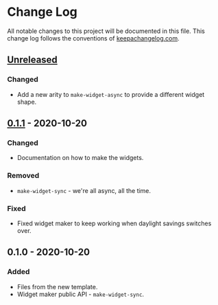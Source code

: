 # Change Log
All notable changes to this project will be documented in this file. This change log follows the conventions of [keepachangelog.com](http://keepachangelog.com/).

## [Unreleased]
### Changed
- Add a new arity to `make-widget-async` to provide a different widget shape.

## [0.1.1] - 2020-10-20
### Changed
- Documentation on how to make the widgets.

### Removed
- `make-widget-sync` - we're all async, all the time.

### Fixed
- Fixed widget maker to keep working when daylight savings switches over.

## 0.1.0 - 2020-10-20
### Added
- Files from the new template.
- Widget maker public API - `make-widget-sync`.

[Unreleased]: https://github.com/your-name/async-study/compare/0.1.1...HEAD
[0.1.1]: https://github.com/your-name/async-study/compare/0.1.0...0.1.1
